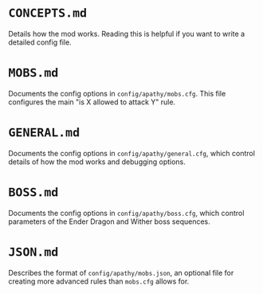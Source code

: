 # `CONCEPTS.md`

Details how the mod works. Reading this is helpful if you want to write a detailed config file.

# `MOBS.md`

Documents the config options in `config/apathy/mobs.cfg`. This file configures the main "is X allowed to attack Y" rule.

# `GENERAL.md`

Documents the config options in `config/apathy/general.cfg`, which control details of how the mod works and debugging options.

# `BOSS.md`

Documents the config options in `config/apathy/boss.cfg`, which control parameters of the Ender Dragon and Wither boss sequences.

# `JSON.md`

Describes the format of `config/apathy/mobs.json`, an optional file for creating more advanced rules than `mobs.cfg` allows for.